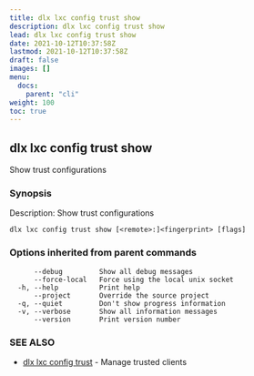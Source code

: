 ```yaml
---
title: dlx lxc config trust show
description: dlx lxc config trust show
lead: dlx lxc config trust show
date: 2021-10-12T10:37:58Z
lastmod: 2021-10-12T10:37:58Z
draft: false
images: []
menu:
  docs:
    parent: "cli"
weight: 100
toc: true
---
```

## dlx lxc config trust show

Show trust configurations

### Synopsis

Description:
  Show trust configurations



```
dlx lxc config trust show [<remote>:]<fingerprint> [flags]
```

### Options inherited from parent commands

```
      --debug         Show all debug messages
      --force-local   Force using the local unix socket
  -h, --help          Print help
      --project       Override the source project
  -q, --quiet         Don't show progress information
  -v, --verbose       Show all information messages
      --version       Print version number
```

### SEE ALSO

* [dlx lxc config trust](/docs/cmd/dlx_lxc_config_trust)	 - Manage trusted clients

